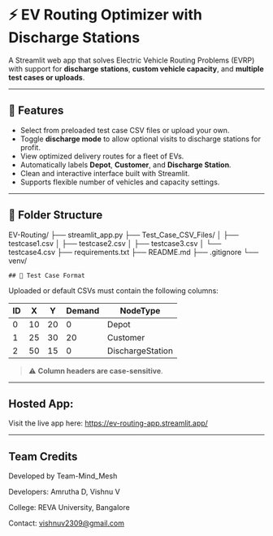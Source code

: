 # ⚡ EV Routing Optimizer with Discharge Stations

A Streamlit web app that solves Electric Vehicle Routing Problems (EVRP) with support for **discharge stations**, **custom vehicle capacity**, and **multiple test cases or uploads**.

---

## 🚀 Features

- Select from preloaded test case CSV files or upload your own.
- Toggle **discharge mode** to allow optional visits to discharge stations for profit.
- View optimized delivery routes for a fleet of EVs.
- Automatically labels **Depot**, **Customer**, and **Discharge Station**.
- Clean and interactive interface built with Streamlit.
- Supports flexible number of vehicles and capacity settings.

---

## 📁 Folder Structure

EV-Routing/
├── streamlit_app.py
├── Test_Case_CSV_Files/
│ ├── testcase1.csv
│ ├── testcase2.csv
│ ├── testcase3.csv
│ └── testcase4.csv
├── requirements.txt
├── README.md
├── .gitignore
└── venv/


    ## 📄 Test Case Format

Uploaded or default CSVs must contain the following columns:

| ID | X | Y | Demand | NodeType |
|----|----|----|--------|----------|
| 0  | 10 | 20 |  0     | Depot    |
| 1  | 25 | 30 | 20     | Customer |
| 2  | 50 | 15 |  0     | DischargeStation |

> ⚠️ **Column headers are case-sensitive**.

---

## Hosted App:
Visit the live app here:
https://ev-routing-app.streamlit.app/

---

## Team Credits
Developed by Team-Mind_Mesh

Developers: Amrutha D, Vishnu V

College: REVA University, Bangalore

Contact: vishnuv2309@gmail.com

